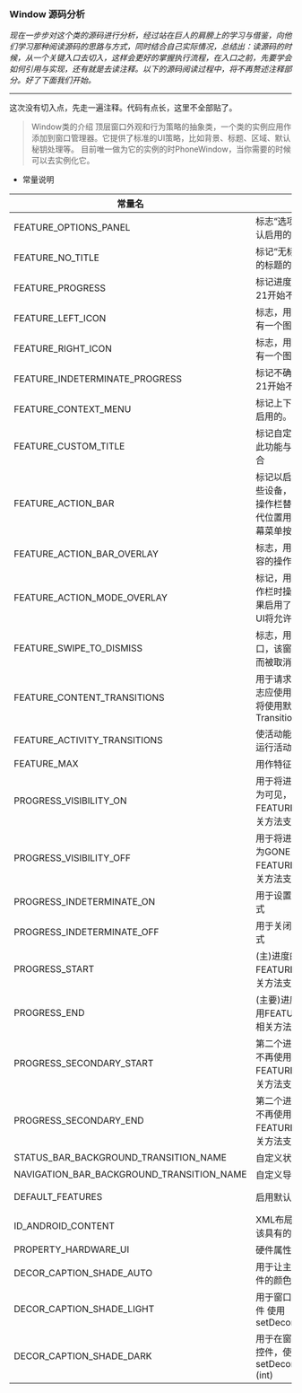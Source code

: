 ### Window 源码分析
_现在一步步对这个类的源码进行分析，经过站在巨人的肩膀上的学习与借鉴，向他们学习那种阅读源码的思路与方式，同时结合自己实际情况，总结出：读源码的时候，从一个关键入口去切入，这样会更好的掌握执行流程，在入口之前，先要学会如何引用与实现，还有就是去读注释。以下的源码阅读过程中，将不再赘述注释部分。好了下面我们开始。_

---

这次没有切入点，先走一遍注释。代码有点长，这里不全部贴了。

> Window类的介绍
顶层窗口外观和行为策略的抽象类，一个类的实例应用作添加到窗口管理器。它提供了标准的UI策略，比如背景、标题、区域、默认秘钥处理等。 目前唯一做为它的实例的时PhoneWindow，当你需要的时候可以去实例化它。

- 常量说明

常量名 | 作用 | 数值
---|---|---
FEATURE_OPTIONS_PANEL | 标志“选项面板”功能。这是默认启用的|  0
FEATURE_NO_TITLE | 标记“无标题”功能，关闭顶部的标题的屏幕 | 1
FEATURE_PROGRESS | 标记进度指示器特性。从API 21开始不再支持 | 2
FEATURE_LEFT_ICON | 标志，用于在标题栏的左侧有一个图标 | 3
FEATURE_RIGHT_ICON | 标志，用于在标题栏的右侧有一个图标 | 4
FEATURE_INDETERMINATE_PROGRESS | 标记不确定的进度。从API 21开始不再支持 | 5
FEATURE_CONTEXT_MENU | 标记上下文菜单。这是默认启用的。|6
FEATURE_CUSTOM_TITLE | 标记自定义标题。您不能将此功能与其他标题功能相结合 | 7
FEATURE_ACTION_BAR | 标记以启用操作栏。对于某些设备，这是默认启用的。操作栏替换标题栏并提供替代位置用于某些设备上的屏幕菜单按钮。|8
FEATURE_ACTION_BAR_OVERLAY | 标志，用于请求覆盖窗口内容的操作栏|9
FEATURE_ACTION_MODE_OVERLAY | 标记，用于指定在不存在操作栏时操作模式的行为。如果启用了overlay，操作模式UI将允许覆盖现有窗口内容|10
FEATURE_SWIPE_TO_DISMISS | 标志，用于请求无装饰的窗口，该窗口通过从左侧滑动而被取消。|11
FEATURE_CONTENT_TRANSITIONS | 用于请求窗口内容更改的标志应使用，如果没有设置，将使用默认的TransitionManager|12
FEATURE_ACTIVITY_TRANSITIONS| 使活动能够通过发送或接收运行活动转换|13
FEATURE_MAX | 用作特征ID的最大值|FEATURE_ACTIVITY_TRANSITIONS=13
PROGRESS_VISIBILITY_ON | 用于将进度条的可见性设置为可见，不再使用FEATURE_PROGRESS和相关方法支持从API 21开始|-1
PROGRESS_VISIBILITY_OFF| 用于将进度条的可见性设置为GONE，不再使用FEATURE_PROGRESS和相关方法支持从API 21开始| -2
PROGRESS_INDETERMINATE_ON | 用于设置进度条的不确定模式| -3
PROGRESS_INDETERMINATE_OFF| 用于关闭进度条的不确定模式|-4
PROGRESS_START | (主)进度的起始值，不再使用FEATURE_PROGRESS和相关方法支持从API 21开始|0
PROGRESS_END | (主要)进度的结束值，不再使用FEATURE_PROGRESS和相关方法支持从API 21开始|10000
PROGRESS_SECONDARY_START| 第二个进度的最低可能值。不再使用FEATURE_PROGRESS和相关方法支持从API 21开始|20000
PROGRESS_SECONDARY_END| 第二个进度的最大可能值。不再使用FEATURE_PROGRESS和相关方法支持从API 21开始|30000
STATUS_BAR_BACKGROUND_TRANSITION_NAME | 自定义状态栏的时候使用|android:status:background
NAVIGATION_BAR_BACKGROUND_TRANSITION_NAME | 自定义导航栏的时候使用|android:navigation:background
DEFAULT_FEATURES | 启用默认特性|(1 << FEATURE_OPTIONS_PANEL)或(1 << FEATURE_CONTEXT_MENU)
ID_ANDROID_CONTENT| XML布局文件中的主布局应该具有的ID|com.android.internal.R.id.content
PROPERTY_HARDWARE_UI | 硬件属性|persist.sys.ui.hw
DECOR_CAPTION_SHADE_AUTO | 用于让主题驱动窗口标题控件的颜色|0
DECOR_CAPTION_SHADE_LIGHT | 用于窗口标题上设置浅色控件 使用setDecorCaptionShade(int)|1
DECOR_CAPTION_SHADE_DARK |用于在窗口标题上设置深色控件，使用 setDecorCaptionShade (int)|2



